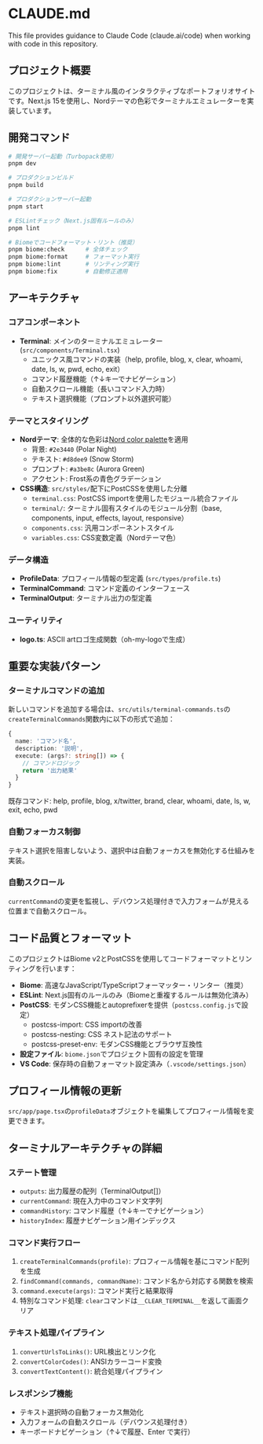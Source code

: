 # CLAUDE.md

This file provides guidance to Claude Code (claude.ai/code) when working with code in this repository.

## プロジェクト概要

このプロジェクトは、ターミナル風のインタラクティブなポートフォリオサイトです。Next.js 15を使用し、Nordテーマの色彩でターミナルエミュレーターを実装しています。

## 開発コマンド

```bash
# 開発サーバー起動（Turbopack使用）
pnpm dev

# プロダクションビルド
pnpm build

# プロダクションサーバー起動
pnpm start

# ESLintチェック（Next.js固有ルールのみ）
pnpm lint

# Biomeでコードフォーマット・リント（推奨）
pnpm biome:check      # 全体チェック
pnpm biome:format     # フォーマット実行
pnpm biome:lint       # リンティング実行
pnpm biome:fix        # 自動修正適用
```

## アーキテクチャ

### コアコンポーネント
- **Terminal**: メインのターミナルエミュレーター (`src/components/Terminal.tsx`)
  - ユニックス風コマンドの実装（help, profile, blog, x, clear, whoami, date, ls, w, pwd, echo, exit）
  - コマンド履歴機能（↑↓キーでナビゲーション）
  - 自動スクロール機能（長いコマンド入力時）
  - テキスト選択機能（プロンプト以外選択可能）

### テーマとスタイリング
- **Nordテーマ**: 全体的な色彩は[Nord color palette](https://www.nordtheme.com)を適用
  - 背景: `#2e3440` (Polar Night)
  - テキスト: `#d8dee9` (Snow Storm)
  - プロンプト: `#a3be8c` (Aurora Green)
  - アクセント: Frost系の青色グラデーション
- **CSS構造**: `src/styles/`配下にPostCSSを使用した分離
  - `terminal.css`: PostCSS importを使用したモジュール統合ファイル
  - `terminal/`: ターミナル固有スタイルのモジュール分割（base, components, input, effects, layout, responsive）
  - `components.css`: 汎用コンポーネントスタイル
  - `variables.css`: CSS変数定義（Nordテーマ色）

### データ構造
- **ProfileData**: プロフィール情報の型定義 (`src/types/profile.ts`)
- **TerminalCommand**: コマンド定義のインターフェース
- **TerminalOutput**: ターミナル出力の型定義

### ユーティリティ
- **logo.ts**: ASCII artロゴ生成関数（oh-my-logoで生成）

## 重要な実装パターン

### ターミナルコマンドの追加
新しいコマンドを追加する場合は、`src/utils/terminal-commands.ts`の`createTerminalCommands`関数内に以下の形式で追加：
```typescript
{
  name: 'コマンド名',
  description: '説明',
  execute: (args?: string[]) => {
    // コマンドロジック
    return '出力結果'
  }
}
```

既存コマンド: help, profile, blog, x/twitter, brand, clear, whoami, date, ls, w, exit, echo, pwd

### 自動フォーカス制御
テキスト選択を阻害しないよう、選択中は自動フォーカスを無効化する仕組みを実装。

### 自動スクロール
`currentCommand`の変更を監視し、デバウンス処理付きで入力フォームが見える位置まで自動スクロール。

## コード品質とフォーマット

このプロジェクトはBiome v2とPostCSSを使用してコードフォーマットとリンティングを行います：

- **Biome**: 高速なJavaScript/TypeScriptフォーマッター・リンター（推奨）
- **ESLint**: Next.js固有のルールのみ（Biomeと重複するルールは無効化済み）
- **PostCSS**: モダンCSS機能とautoprefixerを提供（`postcss.config.js`で設定）
  - postcss-import: CSS importの改善
  - postcss-nesting: CSS ネスト記法のサポート
  - postcss-preset-env: モダンCSS機能とブラウザ互換性
- **設定ファイル**: `biome.json`でプロジェクト固有の設定を管理
- **VS Code**: 保存時の自動フォーマット設定済み（`.vscode/settings.json`）

## プロフィール情報の更新

`src/app/page.tsx`の`profileData`オブジェクトを編集してプロフィール情報を変更できます。

## ターミナルアーキテクチャの詳細

### ステート管理
- `outputs`: 出力履歴の配列（TerminalOutput[]）
- `currentCommand`: 現在入力中のコマンド文字列
- `commandHistory`: コマンド履歴（↑↓キーでナビゲーション）
- `historyIndex`: 履歴ナビゲーション用インデックス

### コマンド実行フロー
1. `createTerminalCommands(profile)`: プロフィール情報を基にコマンド配列を生成
2. `findCommand(commands, commandName)`: コマンド名から対応する関数を検索
3. `command.execute(args)`: コマンド実行と結果取得
4. 特別なコマンド処理: `clear`コマンドは`__CLEAR_TERMINAL__`を返して画面クリア

### テキスト処理パイプライン
1. `convertUrlsToLinks()`: URL検出とリンク化
2. `convertColorCodes()`: ANSIカラーコード変換
3. `convertTextContent()`: 統合処理パイプライン

### レスポンシブ機能
- テキスト選択時の自動フォーカス無効化
- 入力フォームの自動スクロール（デバウンス処理付き）
- キーボードナビゲーション（↑↓で履歴、Enter で実行）